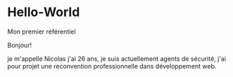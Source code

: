 # Hello-World
Mon premier référentiel

Bonjour!

je m'appelle Nicolas j'ai 26 ans, je suis actuellement agents de sécurité, j'ai pour projet une reconvention professionnelle dans développement web.
